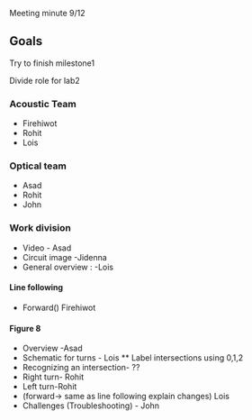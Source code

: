 Meeting minute 9/12

## Goals
Try to finish milestone1

Divide role for lab2

### Acoustic Team
  * Firehiwot
  * Rohit
  * Lois

### Optical team
  * Asad
  * Rohit
  * John
  
### Work division
  * Video - Asad 
  * Circuit image -Jidenna
  * General overview : -Lois 
  
#### Line following
 * Forward() Firehiwot
 
#### Figure 8
  * Overview -Asad
  * Schematic for turns - Lois
     ** Label intersections using 0,1,2
  * Recognizing an intersection- ??
  * Right turn- Rohit
  * Left turn-Rohit
  * (forward-> same as line following explain changes) Lois
  * Challenges (Troubleshooting) - John
